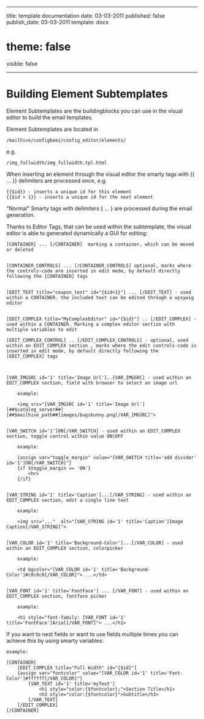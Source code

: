 
---
title: template documentation
date: 03-03-2011
published: false
publish_date: 03-03-2011
template: docs
# theme: false
visible: false

---



# Building Element Subtemplates

Element Subtemplates are the buildingblocks you can use in the visual editor to build the email templates.


Element Subtemplates are located in 

    /mailhive/configbeez/config_editor/elements/


e.g.

    /img_fullwidth/img_fullwidth.tpl.html
    

When inserting an element through the visual editor the smarty tags with {{ ... }} delimiters are processed once, e.g.
    
    {{$id}} - inserts a unique id for this element
    {{$id + 1}} - inserts a unique id for the next element
    
    
"Normal" Smarty tags with delimiters { ... } are processed during the email generation.


Thanks to Editor Tags, that can be used within the subtemplate, the visual editor is able to generated dynamically a GUI for editing:


    [CONTAINER] ... [/CONTAINER]  marking a container, which can be moved or deleted
    
    
    [CONTAINER_CONTROLS] ... [/CONTAINER_CONTROLS] optional, marks where the controls-code are inserted in edit mode, by default directly following the [CONTAINER] tags
    
    
    [EDIT_TEXT title="coupon_text" id="{$id+1}"] ... [/EDIT_TEXT] - used within a CONTAINER. the included text can be edited through a wysywig editor
    
    
    [EDIT_COMPLEX title="MyComplexEditor" id="{$id}"] .. [/EDIT_COMPLEX] - used within a CONTAINER. Marking a complex editor section with multiple variables to edit
    
    [EDIT_COMPLEX_CONTROL] .. [/EDIT_COMPLEX_CONTROLS] - optional, used within an EDIT_COMPLEX section , marks where the edit controls-code is inserted in edit mode, by default directly following the [EDIT_COMPLEX] tags
    
    
    
    [VAR_IMGSRC id='1' title='Image Url']..[VAR_IMGSRC] - used within an EDIT_COMPLEX section, field with browser to select an image url
    
        example:
        
        <img src="[VAR_IMGSRC id='1' title='Image Url'][##$catalog_server##][##$mailhive_path##]images/bugsbunny.png[/VAR_IMGSRC]">
    
    
    [VAR_SWITCH id='1']ON[/VAR_SWITCH] - used within an EDIT_COMPLEX section, toggle control within value ON|OFF
    
        example:
        
        {assign var="toggle_margin" value="[VAR_SWITCH title='add divider' id='1']ON[/VAR_SWITCH]"}
        {if $toggle_margin == 'ON'}
            <hr>
        {/if}
    
    
    [VAR_STRING id='1' title='Caption']...[/VAR_STRING] - used within an EDIT_COMPLEX section, edit a single line text
    
        example:
        
        <img src="..."  alt="[VAR_STRING id='1' title='Caption']Image Caption[/VAR_STRING]">
        
        
    [VAR_COLOR id='1' title='Background-Color']...[/VAR_COLOR] - used within an EDIT_COMPLEX section, colorpicker       
    
        example:
        
        <td bgcolor="[VAR_COLOR id='1' title='Background-Color']#c0c0c0[/VAR_COLOR]"> ...</td>
        
        
    [VAR_FONT id='1' title='FontFace'] ... [/VAR_FONT] - used within an EDIT_COMPLEX section, fontface picker
    
        example:
            
        <h1 style="font-family: [VAR_FONT id='1' title='FontFace']Arial[/VAR_FONT]"> ...</h1>
        
        
If you want to nest fields or want to use fields multiple times you can achieve this by using smarty variables:

    example:
 
    [CONTAINER]
        [EDIT_COMPLEX title="Full Width" id="{$id}"]
        {assign var="fontcolor" value="[VAR_COLOR id='1' title='Font-Color']#ffffff[/VAR_COLOR]"}
            [VAR_TEXT id='1' title='myText']
                <h1 style="color:{$fontcolor};">Section Title</h1>
                <h3 style="color:{$fontcolor}">Subtitle</h3>
            [/VAR_TEXT]
        [/EDIT_COMPLEX]
    [/CONTAINER]